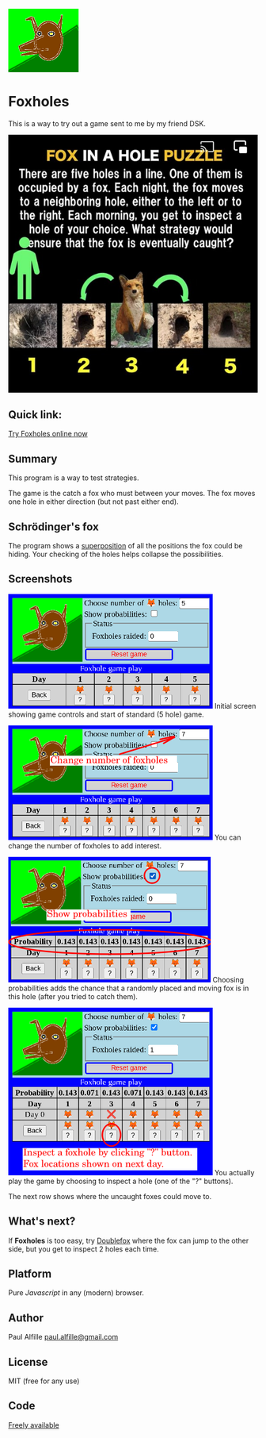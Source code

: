 ![](images/icon.png)

# Foxholes

This is a way to try out a game sent to me by my friend DSK.

![Foxhole puzzle](images/foz-puzzle.jpeg)

## Quick link:
[Try Foxholes online now](https://alfille.github.io/foxholes.github.io/)

## Summary

This program is a way to test strategies.

The game is the catch a fox who must between your moves. The fox moves one hole in either direction (but not past either end).

## Schrödinger's fox

The program shows a [superposition](https://en.wikipedia.org/wiki/Schr%C3%B6dinger%27s_cat) of all the positions the fox could be hiding. Your checking of the holes helps collapse the possibilities.

## Screenshots

![](images/FH.png)
Initial screen showing game controls and start of standard (5 hole) game.

![](images/FH7.png)
You can change the number of foxholes to add interest.

![](images/FHstats.png)
Choosing probabilities adds the chance that a randomly placed and moving fox is in this hole (after you tried to catch them).

![](images/FHmove.png)
You actually play the game by choosing to inspect a hole (one of the "?" buttons).

The next row shows where the uncaught foxes could move to.

## What's next?

If __Foxholes__ is too easy, try [Doublefox](https://alfille.github.io/doublefox.github.io/) where the fox can jump to the other side, but you get to inspect 2 holes each time.

## Platform

Pure *Javascript* in any (modern) browser.

## Author

Paul Alfille paul.alfille@gmail.com

## License

MIT (free for any use)

## Code

[Freely available](https://github.com/alfille/foxholes.github.io)
